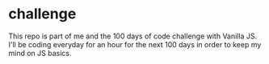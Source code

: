 # challenge

This repo is part of me and the 100 days of code challenge with Vanilla JS. I'll be coding everyday for an hour for the next 100 days in order to keep my mind on JS basics.
